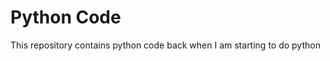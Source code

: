 Python Code
====================================

This repository contains python code back when I am starting to do python
